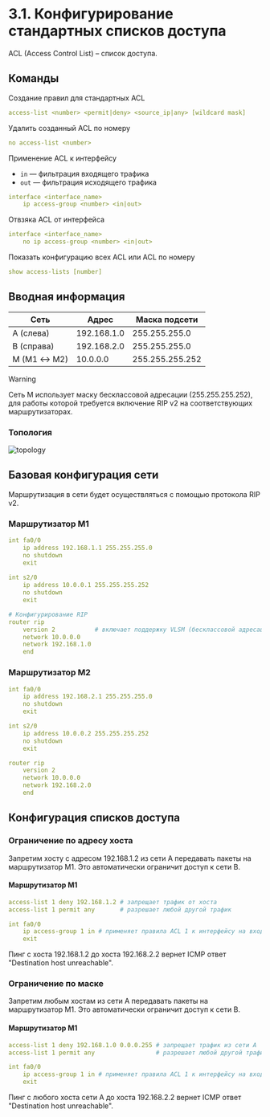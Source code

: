 # 3.1. Конфигурирование стандартных списков доступа
ACL (Access Control List) – список доступа.

## Команды
Создание правил для стандартных ACL
```yaml
access-list <number> <permit|deny> <source_ip|any> [wildcard mask]
```

Удалить созданный ACL по номеру
```yaml
no access-list <number>
```

Применение ACL к интерфейсу
- `in` — фильтрация входящего трафика
- `out` — фильтрация исходящего трафика
```yaml
interface <interface_name>
    ip access-group <number> <in|out>
```

Отвзяка ACL от интерфейса
```yaml
interface <interface_name>
    no ip access-group <number> <in|out>
```

Показать конфигурацию всех ACL или ACL по номеру
```yaml
show access-lists [number]
```

## Вводная информация
| Сеть        | Адрес       | Маска подсети   |
|------------ |-------------|-----------------|
| A (слева)   | 192.168.1.0 | 255.255.255.0   |
| B (справа)  | 192.168.2.0 | 255.255.255.0   |
| M (M1 ↔ M2) | 10.0.0.0    | 255.255.255.252 |

> [!WARNING]
> Сеть M использует маску бесклассовой адресации (255.255.255.252), для работы которой требуется включение RIP v2 на соответствующих маршрутизаторах.

### Топология
![topology](https://i.imgur.com/rasnj1N.png)

## Базовая конфигурация сети
Маршрутизация в сети будет осуществляться с помощью протокола RIP v2.

### Маршрутизатор M1
```yaml
int fa0/0
    ip address 192.168.1.1 255.255.255.0
    no shutdown
    exit
    
int s2/0
    ip address 10.0.0.1 255.255.255.252
    no shutdown
    exit

# Конфигурирование RIP
router rip
    version 2           # включает поддержку VLSM (бесклассовой адресации)
    network 10.0.0.0
    network 192.168.1.0
    end
```

### Маршрутизатор M2
```yaml
int fa0/0
    ip address 192.168.2.1 255.255.255.0
    no shutdown
    exit

int s2/0
    ip address 10.0.0.2 255.255.255.252
    no shutdown
    exit

router rip
    version 2
    network 10.0.0.0
    network 192.168.2.0
    end
```

## Конфигурация списков доступа
### Ограничение по адресу хоста
Запретим хосту с адресом 192.168.1.2 из сети A передавать пакеты на маршрутизатор M1. Это автоматически ограничит доступ к сети B.

#### Маршрутизатор M1
```yaml
access-list 1 deny 192.168.1.2 # запрещает трафик от хоста
access-list 1 permit any       # разрешает любой другой трафик

int fa0/0
    ip access-group 1 in # применяет правила ACL 1 к интерфейсу на вход
    exit
```

Пинг с хоста 192.168.1.2 до хоста 192.168.2.2 вернет ICMP ответ "Destination host unreachable".

### Ограничение по маске
Запретим любым хостам из сети A передавать пакеты на маршрутизатор M1. Это автоматически ограничит доступ к сети B.

#### Маршрутизатор M1
```yaml
access-list 1 deny 192.168.1.0 0.0.0.255 # запрещает трафик из сети A
access-list 1 permit any                 # разрешает любой другой трафик

int fa0/0
    ip access-group 1 in # применяет правила ACL 1 к интерфейсу на вход
    exit
```

Пинг с любого хоста сети A до хоста 192.168.2.2 вернет ICMP ответ "Destination host unreachable".